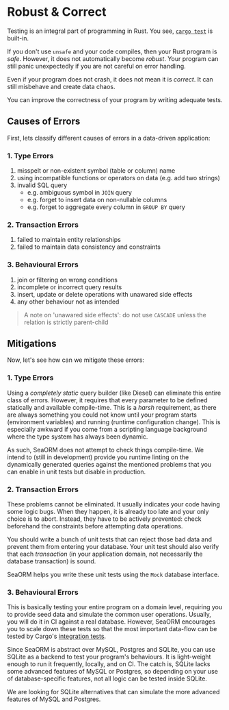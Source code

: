 # Robust & Correct

Testing is an integral part of programming in Rust. You see, [`cargo test`](https://doc.rust-lang.org/cargo/commands/cargo-test.html) is built-in.

If you don't use `unsafe` and your code compiles, then your Rust program is *safe*. However, it does not automatically become *robust*. Your program can still panic unexpectedly if you are not careful on error handling.

Even if your program does not crash, it does not mean it is *correct*. It can still misbehave and create data chaos.

You can improve the correctness of your program by writing adequate tests.

## Causes of Errors

First, lets classify different causes of errors in a data-driven application:

### 1. Type Errors

1. misspelt or non-existent symbol (table or column) name
1. using incompatible functions or operators on data (e.g. add two strings)
1. invalid SQL query
	- e.g. ambiguous symbol in `JOIN` query
	- e.g. forget to insert data on non-nullable columns
	- e.g. forget to aggregate every column in `GROUP BY` query

### 2. Transaction Errors

1. failed to maintain entity relationships
1. failed to maintain data consistency and constraints

### 3. Behavioural Errors

1. join or filtering on wrong conditions
1. incomplete or incorrect query results
1. insert, update or delete operations with unawared side effects
1. any other behaviour not as intended

> A note on 'unawared side effects': do not use `CASCADE` unless the relation is strictly parent-child

## Mitigations

Now, let's see how can we mitigate these errors:

### 1. Type Errors

Using a *completely static* query builder (like Diesel) can eliminate this entire class of errors. However, it requires that every parameter to be defined statically and available compile-time. This is a *harsh* requirement, as there are always something you could not know until your program starts (environment variables) and running (runtime configuration change). This is especially awkward if you come from a scripting language background where the type system has always been dynamic.

As such, SeaORM does not attempt to check things compile-time. We intend to (still in development) provide you runtime linting on the dynamically generated queries against the mentioned problems that you can enable in unit tests but disable in production.

### 2. Transaction Errors

These problems cannot be eliminated. It usually indicates your code having some logic bugs. When they happen, it is already too late and your only choice is to abort. Instead, they have to be actively prevented: check beforehand the constraints before attempting data operations.

You should write a bunch of unit tests that can reject those bad data and prevent them from entering your database. Your unit test should also verify that each *transaction* (in your application domain, not necessarily the database transaction) is sound.

SeaORM helps you write these unit tests using the `Mock` database interface.

### 3. Behavioural Errors

This is basically testing your entire program on a domain level, requiring you to provide seed data and simulate the common user operations. Usually, you will do it in CI against a real database. However, SeaORM encourages you to scale down these tests so that the most important data-flow can be tested by Cargo's [integration tests](https://doc.rust-lang.org/rust-by-example/testing/integration_testing.html).

Since SeaORM is abstract over MySQL, Postgres and SQLite, you can use SQLite as a backend to test your program's behaviours. It is light-weight enough to run it frequently, locally, and on CI. The catch is, SQLite lacks some advanced features of MySQL or Postgres, so depending on your use of database-specific features, not all logic can be tested inside SQLite.

We are looking for SQLite alternatives that can simulate the more advanced features of MySQL and Postgres.
